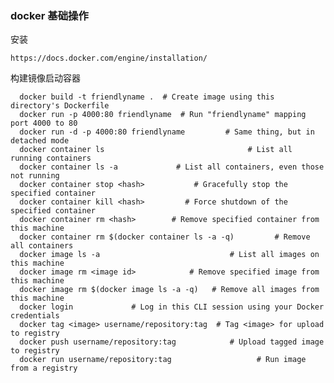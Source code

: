 ### docker 基础操作

安装
    
    https://docs.docker.com/engine/installation/
    
构建镜像启动容器

      docker build -t friendlyname .  # Create image using this directory's Dockerfile
      docker run -p 4000:80 friendlyname  # Run "friendlyname" mapping port 4000 to 80
      docker run -d -p 4000:80 friendlyname         # Same thing, but in detached mode
      docker container ls                                # List all running containers
      docker container ls -a             # List all containers, even those not running
      docker container stop <hash>           # Gracefully stop the specified container
      docker container kill <hash>         # Force shutdown of the specified container
      docker container rm <hash>        # Remove specified container from this machine
      docker container rm $(docker container ls -a -q)         # Remove all containers
      docker image ls -a                             # List all images on this machine
      docker image rm <image id>            # Remove specified image from this machine
      docker image rm $(docker image ls -a -q)   # Remove all images from this machine
      docker login             # Log in this CLI session using your Docker credentials
      docker tag <image> username/repository:tag  # Tag <image> for upload to registry
      docker push username/repository:tag            # Upload tagged image to registry
      docker run username/repository:tag                   # Run image from a registry
    
        
        
        
  